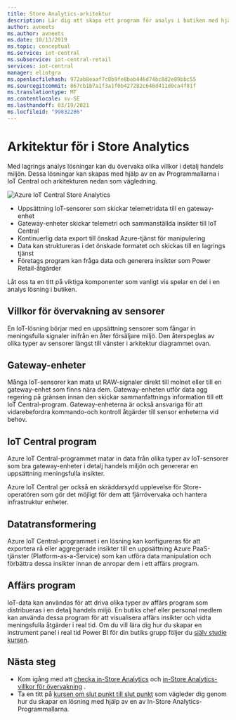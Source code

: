 ```yaml
---
title: Store Analytics-arkitektur
description: Lär dig att skapa ett program för analys i butiken med hjälp av mall för utcheckning i IoT Central
author: avneets
ms.author: avneets
ms.date: 10/13/2019
ms.topic: conceptual
ms.service: iot-central
ms.subservice: iot-central-retail
services: iot-central
manager: eliotgra
ms.openlocfilehash: 972ab8eaaf7c0b9fe8beb446d74bc8d2e89bbc55
ms.sourcegitcommit: 867cb1b7a1f3a1f0b427282c648d411d0ca4f81f
ms.translationtype: MT
ms.contentlocale: sv-SE
ms.lasthandoff: 03/19/2021
ms.locfileid: "99832206"
---
```

# <a name="in-store-analytics-architecture"></a>Arkitektur för i Store Analytics


Med lagrings analys lösningar kan du övervaka olika villkor i detalj handels miljön. Dessa lösningar kan skapas med hjälp av en av Programmallarna i IoT Central och arkitekturen nedan som vägledning.


![Azure IoT Central Store Analytics](./media/architecture/store-analytics-architecture-frame.png)

- Uppsättning IoT-sensorer som skickar telemetridata till en gateway-enhet
- Gateway-enheter skickar telemetri och sammanställda insikter till IoT Central
- Kontinuerlig data export till önskad Azure-tjänst för manipulering
- Data kan struktureras i det önskade formatet och skickas till en lagrings tjänst
- Företags program kan fråga data och generera insikter som Power Retail-åtgärder
 
Låt oss ta en titt på viktiga komponenter som vanligt vis spelar en del i en analys lösning i butiken.

## <a name="condition-monitoring-sensors"></a>Villkor för övervakning av sensorer

En IoT-lösning börjar med en uppsättning sensorer som fångar in meningsfulla signaler inifrån en åter försäljare miljö. Den återspeglas av olika typer av sensorer längst till vänster i arkitektur diagrammet ovan.

## <a name="gateway-devices"></a>Gateway-enheter

Många IoT-sensorer kan mata ut RAW-signaler direkt till molnet eller till en gateway-enhet som finns nära dem. Gateway-enheten utför data agg regering på gränsen innan den skickar sammanfattnings information till ett IoT Central-program. Gateway-enheterna är också ansvariga för att vidarebefordra kommando-och kontroll åtgärder till sensor enheterna vid behov. 

## <a name="iot-central-application"></a>IoT Central program

Azure IoT Central-programmet matar in data från olika typer av IoT-sensorer som bra gateway-enheter i detalj handels miljön och genererar en uppsättning meningsfulla insikter.

Azure IoT Central ger också en skräddarsydd upplevelse för Store-operatören som gör det möjligt för dem att fjärrövervaka och hantera infrastruktur enheter.

## <a name="data-transform"></a>Datatransformering
Azure IoT Central-programmet i en lösning kan konfigureras för att exportera rå eller aggregerade insikter till en uppsättning Azure PaaS-tjänster (Platform-as-a-Service) som kan utföra data manipulation och förbättra dessa insikter innan de anropar dem i ett affärs program. 

## <a name="business-application"></a>Affärs program
IoT-data kan användas för att driva olika typer av affärs program som distribueras i en detalj handels miljö. En butiks chef eller personal medlem kan använda dessa program för att visualisera affärs insikter och vidta meningsfulla åtgärder i real tid. Om du vill lära dig hur du skapar en instrument panel i real tid Power BI för din butiks grupp följer du [själv studie kursen](./tutorial-in-store-analytics-create-app.md).

## <a name="next-steps"></a>Nästa steg
* Kom igång med att [checka in-Store Analytics](https://aka.ms/checkouttemplate) och [in-Store Analytics-villkor för övervakning](https://aka.ms/conditiontemplate) . 
* Ta en titt på [kursen om slut punkt till slut punkt](https://aka.ms/storeanalytics-tutorial) som vägleder dig genom hur du skapar en lösning med hjälp av en av In-Store Analytics-Programmallarna.
